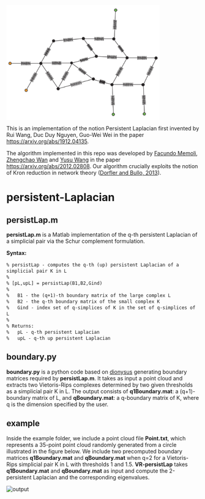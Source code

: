 <img src="res.png" alt="A resistor network" width="400" height="300" align="center" >

This is an implementation of the notion Persistent Laplacian first invented by Rui Wang, Duc Duy Nguyen, Guo-Wei Wei in the paper https://arxiv.org/abs/1912.04135. 

The algorithm implemented in this repo was developed by [Facundo Memoli](https://people.math.osu.edu/memolitechera.1/), [Zhengchao Wan](https://math.osu.edu/people/wan.252-0) and [Yusu Wang](http://yusu.belkin-wang.org) in the paper https://arxiv.org/abs/2012.02808. Our algorithm crucially exploits the notion of Kron reduction in network theory ([Dorfler and Bullo, 2013](https://ieeexplore.ieee.org/abstract/document/6316101?casa_token=4Cqb50382jwAAAAA:S9-3b_sQiDb-56C0yrhKSAW8RNJaC4dIAbK2rZUtFXNY2DoYOXQ9wlmVPJtksD1wCNcSkX4WKg)).

# persistent-Laplacian
## persistLap.m
**persistLap.m** is a Matlab implementation of the q-th persistent Laplacian of a simplicial pair via the Schur complement formulation.

**Syntax:**
```
% persistLap - computes the q-th (up) persistent Laplacian of a simplicial pair K in L
%
% [pL,upL] = persistLap(B1,B2,Gind)
%
%	B1 - the (q+1)-th boundary matrix of the large complex L
%	B2 - the q-th boundary matrix of the small complex K
%	Gind - index set of q-simplices of K in the set of q-simplices of L
%
% Returns:
%	pL - q-th persistent Laplacian
%	upL - q-th up persistent Laplacian
```
## boundary.py
**boundary.py** is a python code based on [dionysus](https://www.mrzv.org/software/dionysus2/) generating boundary matrices required by **persistLap.m**. It takes as input a point cloud and extracts two Vietoris-Rips complexes determined by two given thresholds as a simplicial pair K in L. The output consists of **q1Boundary.mat**: a (q+1)-boundary matrix of L, and **qBoundary.mat**: a q-boundary matrix of K, where q is the dimension specified by the user. 

## example
Inside the example folder, we include a point cloud file **Point.txt**, which represents a 35-point point cloud randomly generated from a circle illustrated in the figure below. We include two precomputed boundary matrices **q1Boundary.mat** and **qBoundary.mat** when q=2 for a Vietoris-Rips simplicial pair K in L with thresholds 1 and 1.5. **VR-persistLap** takes **q1Boundary.mat** and **qBoundary.mat** as input and compute the 2-persistent Laplacian and the corresponding eigenvalues.

![output](https://github.com/ZhengchaoW/persistent-Laplacian/blob/main/points.jpg?raw=true)
